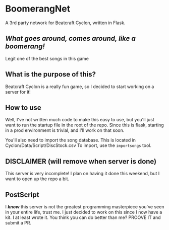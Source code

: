 # BoomerangNet
A 3rd party network for Beatcraft Cyclon, written in Flask. 

## *What goes around, comes around, like a boomerang!*
Legit one of the best songs in this game

## What is the purpose of this?
Beatcraft Cyclon is a really fun game, so I decided to start working on a server for it!

## How to use
Well, I've not written much code to make this easy to use, but you'll just want to run the startup file in the root of the repo. Since this is flask, starting in a prod environment is trivial, and I'll work on that soon.

You'll also need to import the song database. This is located in Cyclon/Data/Script/DiscStock.csv
To import, use the `importsongs` tool.

## DISCLAIMER (will remove when server is done)
This server is very incomplete! I plan on having it done this weekend, but I want to open up the repo a bit.

## PostScript
I ***know*** this server is not the greatest programming masterpiece you've seen in your entire life, trust me. I just decided to work on this since I now have a kit. I at least wrote it. You think you can do better than me? PROOVE IT and submit a PR. 

